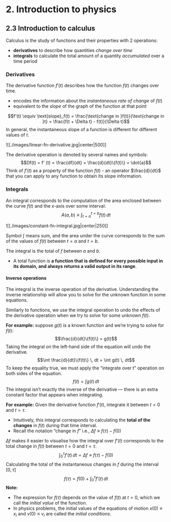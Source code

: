 # 2. Introduction to physics

## 2.3 Introduction to calculus
Calculus is the study of functions and their properties with 2 operations:
- **derivatives** to describe how quantities _change over time_
- **integrals** to calculate the total amount of a quantity _accumulated_ over a time period
### Derivatives
The derivative function $f'(t)$ describes how the function $f(t)$ changes over time.
- encodes the information about the _instantaneous rate of change_ of $f(t)$
- equivalent to the _slope_ of the graph of the function at that point

$$f'(t) \equiv \text{slope}_f(t) = \frac{\text{change in }f(t)}{\text{change in }t} = \frac{f(t + \Delta t) - f(t)}{\Delta t}$$
In general, the instantaneous slope of a function is different for different values of $t$.

![[./images/linear-fn-derivative.jpg|center|500]]

The derivative operation is denoted by several names and symbols: $$Df(t) = f' (t) = \frac{df}{dt} = \frac{d}{dt}\{f(t)\} = \dot{a}$$
Think of $f'(t)$ as a property of the function $f(t)$ - an operator $\frac{d}{dt}$ that you can apply to any function to obtain its slope information.
### Integrals
An integral corresponds to the computation of the area enclosed between the curve $f(t)$ and the $x$-axis over some interval:
$$A(a,b) \equiv \int_{t=a}^{t=b} f(t) \, dt$$

![[./images/constant-fn-integral.jpg|center|250]]

Symbol $\int$ means sum, and the area under the curve corresponds to the sum of the values of $f(t)$ between $t=a$ and $t=b$.

The integral is the total of $f$ between $a$ and $b$.
- A total function is **a function that is defined for every possible input in its domain, and always returns a valid output in its range**.

#### Inverse operations
The integral is the inverse operation of the derivative. Understanding the inverse relationship will allow you to solve for the unknown function in some equations.

Similarly to functions, we use the integral operation to undo the effects of the derivative operation when we try to solve for some unknown $f(t)$.

**For example:** suppose $g(t)$ is a known function and we’re trying to solve for $f(t)$:
$$\frac{d}{dt}\{f(t)\} = g(t)$$
Taking the integral on the left-hand side of the equation will undo the derivative.
$$\int \frac{d}{dt}\{f(t)\} \, dt = \int g(t) \, dt$$
To keep the equality true, we must apply the “integrate over t” operation on both sides of the equation.
$$f(t) = \int g(t) \, dt$$
The integral isn’t exactly the inverse of the derivative — there is an extra constant factor that appears when integrating.

**For example:** 
Given the derivative function $f'(t)$, integrate it between $t = 0$ and $t = \tau$.
- Intuitively, this integral corresponds to calculating the **total of the changes** in $f(t)$ during that time interval.
- Recall the notation “change in $f$” i.e., $\Delta f \equiv f(\tau) − f(0)$ 

$\Delta f$ makes it easier to visualise how the integral over $f'(t)$ corresponds to the total change in $f(t)$ between $t=0$ and $t=\tau$.
$$\int_0^{\tau} f'(t) \, dt = \Delta f \equiv f(\tau) - f(0)$$
Calculating the total of the instantaneous changes in $f$ during the interval $[0, \tau]$
$$f(\tau) = f(0) + \int_0^{\tau} f'(t) \, dt$$
**Note:** 
- The expression for $f(\tau)$ depends on the value of $f(t)$ at $t = 0$, which we call the _initial value_ of the function.
- In physics problems, the initial values of the equations of motion $x(0) \equiv x_i$ and $v(0) \equiv v_i$ are called the _initial conditions_.
